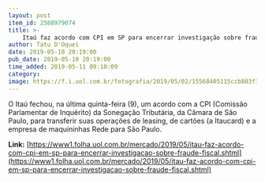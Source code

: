 ```yaml
---
layout: post
item_id: 2588979074
title: >-
    Itaú faz acordo com CPI em SP para encerrar investigação sobre fraude fiscal
author: Tatu D'Oquei
date: 2019-05-10 20:19:00
pub_date: 2019-05-10 20:19:00
time_added: 2019-05-11 09:10:09
category: 
image: https://f.i.uol.com.br/fotografia/2019/05/02/15568405115ccb803f36662_1556840511_3x2_rt.jpg
---
```


O Itaú fechou, na última quinta-feira (9), um acordo com a CPI (Comissão Parlamentar de Inquérito) da Sonegação Tributária, da Câmara de São Paulo, para transferir suas operações de leasing, de cartões (a Itaucard) e a empresa de maquininhas Rede para São Paulo.

**Link:** [https://www1.folha.uol.com.br/mercado/2019/05/itau-faz-acordo-com-cpi-em-sp-para-encerrar-investigacao-sobre-fraude-fiscal.shtml](https://www1.folha.uol.com.br/mercado/2019/05/itau-faz-acordo-com-cpi-em-sp-para-encerrar-investigacao-sobre-fraude-fiscal.shtml)

